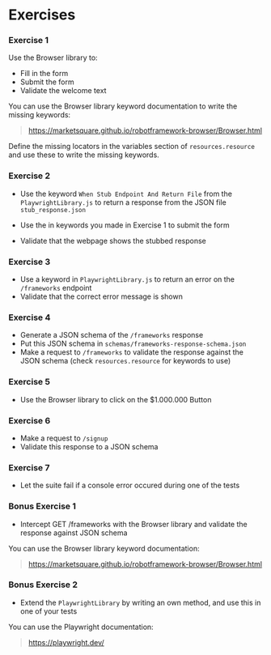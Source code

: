 # Exercises

### Exercise 1

Use the Browser library to:

- Fill in the form
- Submit the form
- Validate the welcome text

You can use the Browser library keyword documentation to write the missing keywords:

> https://marketsquare.github.io/robotframework-browser/Browser.html

Define the missing locators in the variables section of `resources.resource` and use these to write the missing keywords.

### Exercise 2

- Use the keyword `When Stub Endpoint And Return File` from the `PlaywrightLibrary.js` to return a response from the JSON file `stub_response.json`

- Use the in keywords you made in Exercise 1 to submit the form
- Validate that the webpage shows the stubbed response

### Exercise 3

- Use a keyword in `PlaywrightLibrary.js` to return an error on the `/frameworks` endpoint
- Validate that the correct error message is shown

### Exercise 4

- Generate a JSON schema of the `/frameworks` response
- Put this JSON schema in `schemas/frameworks-response-schema.json`
- Make a request to `/frameworks` to validate the response against the JSON schema (check `resources.resource` for keywords to use)

### Exercise 5

- Use the Browser library to click on the $1.000.000 Button

### Exercise 6

- Make a request to `/signup`
- Validate this response to a JSON schema

### Exercise 7

- Let the suite fail if a console error occured during one of the tests

### Bonus Exercise 1

- Intercept GET /frameworks with the Browser library and validate the response against JSON schema

You can use the Browser library keyword documentation:

> https://marketsquare.github.io/robotframework-browser/Browser.html

### Bonus Exercise 2

- Extend the `PlaywrightLibrary` by writing an own method, and use this in one of your tests

You can use the Playwright documentation:

> https://playwright.dev/
